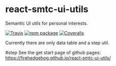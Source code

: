 # react-smtc-ui-utils
Semantic UI utils for personal interests.

[![Travis][build-badge]][build]
[![npm package][npm-badge]][npm]
[![Coveralls][coveralls-badge]][coveralls]

Currently there are only data table and a step util.

[build-badge]: https://img.shields.io/travis/user/repo/master.png?style=flat-square
[build]: https://travis-ci.org/fireHedgehog/react-smtc-ui-utils

[npm-badge]: https://img.shields.io/npm/v/npm-package.png?style=flat-square
[npm]: https://www.npmjs.com/package/react-smtc-ui-utils

[coveralls-badge]: https://img.shields.io/coveralls/user/repo/master.png?style=flat-square
[coveralls]: https://coveralls.io/github/user/repo


#step
See the get start page of github pages:
https://firehedgehog.github.io/react-smtc-ui-utils/

